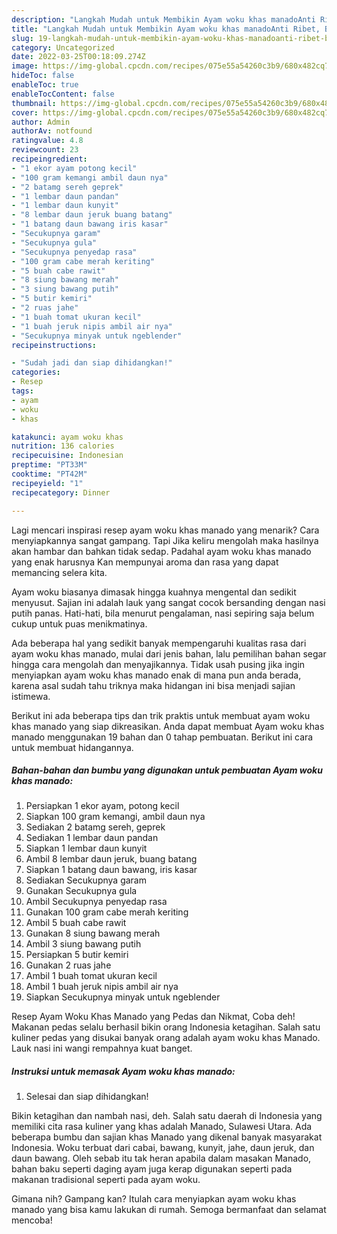 ```yaml
---
description: "Langkah Mudah untuk Membikin Ayam woku khas manadoAnti Ribet, Bikin Ngiler"
title: "Langkah Mudah untuk Membikin Ayam woku khas manadoAnti Ribet, Bikin Ngiler"
slug: 19-langkah-mudah-untuk-membikin-ayam-woku-khas-manadoanti-ribet-bikin-ngiler
category: Uncategorized
date: 2022-03-25T00:18:09.274Z
image: https://img-global.cpcdn.com/recipes/075e55a54260c3b9/680x482cq70/ayam-woku-khas-manado-foto-resep-utama.jpg
hideToc: false
enableToc: true
enableTocContent: false
thumbnail: https://img-global.cpcdn.com/recipes/075e55a54260c3b9/680x482cq70/ayam-woku-khas-manado-foto-resep-utama.jpg
cover: https://img-global.cpcdn.com/recipes/075e55a54260c3b9/680x482cq70/ayam-woku-khas-manado-foto-resep-utama.jpg
author: Admin
authorAv: notfound
ratingvalue: 4.8
reviewcount: 23
recipeingredient:
- "1 ekor ayam potong kecil"
- "100 gram kemangi ambil daun nya"
- "2 batamg sereh geprek"
- "1 lembar daun pandan"
- "1 lembar daun kunyit"
- "8 lembar daun jeruk buang batang"
- "1 batang daun bawang iris kasar"
- "Secukupnya garam"
- "Secukupnya gula"
- "Secukupnya penyedap rasa"
- "100 gram cabe merah keriting"
- "5 buah cabe rawit"
- "8 siung bawang merah"
- "3 siung bawang putih"
- "5 butir kemiri"
- "2 ruas jahe"
- "1 buah tomat ukuran kecil"
- "1 buah jeruk nipis ambil air nya"
- "Secukupnya minyak untuk ngeblender"
recipeinstructions:

- "Sudah jadi dan siap dihidangkan!"
categories:
- Resep
tags:
- ayam
- woku
- khas

katakunci: ayam woku khas 
nutrition: 136 calories
recipecuisine: Indonesian
preptime: "PT33M"
cooktime: "PT42M"
recipeyield: "1"
recipecategory: Dinner

---
```



Lagi mencari inspirasi resep ayam woku khas manado yang menarik? Cara menyiapkannya sangat gampang. Tapi Jika keliru mengolah maka hasilnya akan hambar dan bahkan tidak sedap. Padahal ayam woku khas manado yang enak harusnya Kan mempunyai aroma dan rasa yang dapat memancing selera kita.


Ayam woku biasanya dimasak hingga kuahnya mengental dan sedikit menyusut. Sajian ini adalah lauk yang sangat cocok bersanding dengan nasi putih panas. Hati-hati, bila menurut pengalaman, nasi sepiring saja belum cukup untuk puas menikmatinya.

Ada beberapa hal yang sedikit banyak mempengaruhi kualitas rasa dari ayam woku khas manado, mulai dari jenis bahan, lalu pemilihan bahan segar hingga cara mengolah dan menyajikannya. Tidak usah pusing jika ingin menyiapkan ayam woku khas manado enak di mana pun anda berada, karena asal sudah tahu triknya maka hidangan ini bisa menjadi sajian istimewa.


Berikut ini ada beberapa tips dan trik praktis untuk membuat ayam woku khas manado yang siap dikreasikan. Anda dapat membuat Ayam woku khas manado menggunakan 19 bahan dan 0 tahap pembuatan. Berikut ini cara untuk membuat hidangannya.

<!--inarticleads1-->

##### Bahan-bahan dan bumbu yang digunakan untuk pembuatan Ayam woku khas manado:

1. Persiapkan 1 ekor ayam, potong kecil
1. Siapkan 100 gram kemangi, ambil daun nya
1. Sediakan 2 batamg sereh, geprek
1. Sediakan 1 lembar daun pandan
1. Siapkan 1 lembar daun kunyit
1. Ambil 8 lembar daun jeruk, buang batang
1. Siapkan 1 batang daun bawang, iris kasar
1. Sediakan Secukupnya garam
1. Gunakan Secukupnya gula
1. Ambil Secukupnya penyedap rasa
1. Gunakan 100 gram cabe merah keriting
1. Ambil 5 buah cabe rawit
1. Gunakan 8 siung bawang merah
1. Ambil 3 siung bawang putih
1. Persiapkan 5 butir kemiri
1. Gunakan 2 ruas jahe
1. Ambil 1 buah tomat ukuran kecil
1. Ambil 1 buah jeruk nipis ambil air nya
1. Siapkan Secukupnya minyak untuk ngeblender


Resep Ayam Woku Khas Manado yang Pedas dan Nikmat, Coba deh! Makanan pedas selalu berhasil bikin orang Indonesia ketagihan. Salah satu kuliner pedas yang disukai banyak orang adalah ayam woku khas Manado. Lauk nasi ini wangi rempahnya kuat banget. 

<!--inarticleads2-->

##### Instruksi untuk memasak Ayam woku khas manado:


1. Selesai dan siap dihidangkan!

Bikin ketagihan dan nambah nasi, deh. Salah satu daerah di Indonesia yang memiliki cita rasa kuliner yang khas adalah Manado, Sulawesi Utara. Ada beberapa bumbu dan sajian khas Manado yang dikenal banyak masyarakat Indonesia. Woku terbuat dari cabai, bawang, kunyit, jahe, daun jeruk, dan daun bawang. Oleh sebab itu tak heran apabila dalam masakan Manado, bahan baku seperti daging ayam juga kerap digunakan seperti pada makanan tradisional seperti pada ayam woku. 

Gimana nih? Gampang kan? Itulah cara menyiapkan ayam woku khas manado yang bisa kamu lakukan di rumah. Semoga bermanfaat dan selamat mencoba!
